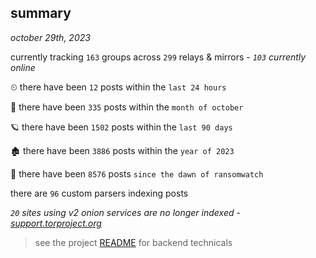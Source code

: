 
## summary
_october 29th, 2023_

currently tracking `163` groups across `299` relays & mirrors - _`103` currently online_

⏲ there have been `12` posts within the `last 24 hours`

🦈 there have been `335` posts within the `month of october`

🪐 there have been `1502` posts within the `last 90 days`

🏚 there have been `3886` posts within the `year of 2023`

🦕 there have been `8576` posts `since the dawn of ransomwatch`

there are `96` custom parsers indexing posts

_`20` sites using v2 onion services are no longer indexed - [support.torproject.org](https://support.torproject.org/onionservices/v2-deprecation/)_

> see the project [README](https://github.com/joshhighet/ransomwatch#ransomwatch--) for backend technicals
